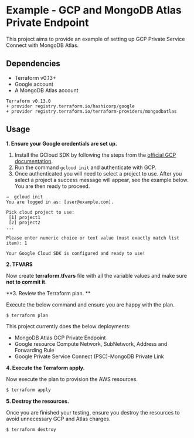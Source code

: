 # Example - GCP and MongoDB Atlas Private Endpoint

This project aims to provide an example of setting up GCP Private Service Connect with MongoDB Atlas.


## Dependencies

* Terraform v0.13+
* Google account 
* A MongoDB Atlas account 

```
Terraform v0.13.0
+ provider registry.terraform.io/hashicorp/google 
+ provider registry.terraform.io/terraform-providers/mongodbatlas 
```

## Usage

**1\. Ensure your Google credentials are set up.**

1. Install the GCloud SDK by following the steps from the [official GCP documentation](https://cloud.google.com/sdk/docs/install).
2. Run the command `gcloud init` and authenticate with GCP.
3. Once authenticated you will need to select a project to use. After you select a project a success message will appear, see the example below. You are then ready to proceed.
```
⇒  gcloud init
You are logged in as: [user@example.com].

Pick cloud project to use: 
 [1] project1
 [2] project2
...

Please enter numeric choice or text value (must exactly match list item): 1

Your Google Cloud SDK is configured and ready to use!

```
**2\. TFVARS**

Now create **terraform.tfvars** file with all the variable values and make sure **not to commit it**.

**3\. Review the Terraform plan. **

Execute the below command and ensure you are happy with the plan.

``` bash
$ terraform plan
```
This project currently does the below deployments:

- MongoDB Atlas GCP Private Endpoint
- Google resource Compute Network, SubNetwork, Address and Forwarding Rule
- Google Private Service Connect (PSC)-MongoDB Private Link

**4\. Execute the Terraform apply.**

Now execute the plan to provision the AWS resources.

``` bash
$ terraform apply
```

**5\. Destroy the resources.**

Once you are finished your testing, ensure you destroy the resources to avoid unnecessary GCP and Atlas charges.

``` bash
$ terraform destroy
```
